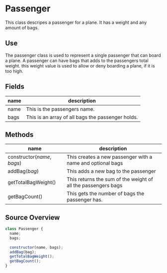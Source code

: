 # Passenger

This class descripes a passenger for a plane. It has a weight and any amount of bags. 

## Use

The passenger class is used to represent a single passenger that can board a plane. A passenger can have bags that adds to the passengers total weight. this weight value is used to allow or deny boarding a plane, if it is too high.

## Fields

| name | description                                       |
| ---- | ------------------------------------------------- |
| name | This is the passengers name.                      |
| bags | This is an array of all bags the passenger holds. |



## Methods

| name                        | description                                                  |
| --------------------------- | ------------------------------------------------------------ |
| constructor(*name*, *bags*) | This creates a new passenger with a name and optional bags   |
| addBag(*bag*)               | This adds a new bag to the passenger                         |
| getTotalBagWeight()         | This returns the sum of the weight of all the passengers bags |
| getBagCount()               | This gets the number of bags the passenger has.              |



## Source Overview

``` javascript
class Passenger {
  name;
  bags;
  
  constructor(name, bags);
  addBag(bag);
  getTotalBagWeight();
  getBagCount();
}
```

